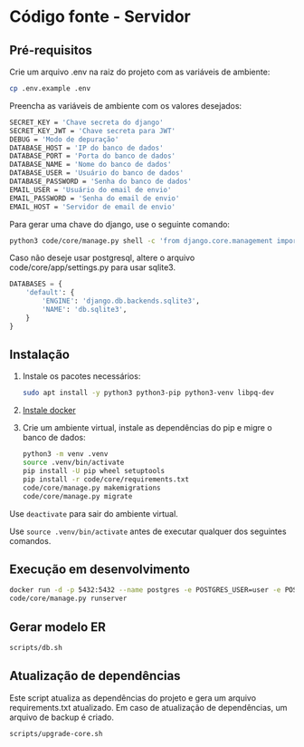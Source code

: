 # Código fonte - Servidor

## Pré-requisitos

Crie um arquivo .env na raiz do projeto com as variáveis de ambiente:

```bash
cp .env.example .env
```

Preencha as variáveis de ambiente com os valores desejados:

```bash
SECRET_KEY = 'Chave secreta do django'
SECRET_KEY_JWT = 'Chave secreta para JWT'
DEBUG = 'Modo de depuração'
DATABASE_HOST = 'IP do banco de dados'
DATABASE_PORT = 'Porta do banco de dados'
DATABASE_NAME = 'Nome do banco de dados'
DATABASE_USER = 'Usuário do banco de dados'
DATABASE_PASSWORD = 'Senha do banco de dados'
EMAIL_USER = 'Usuário do email de envio'
EMAIL_PASSWORD = 'Senha do email de envio'
EMAIL_HOST = 'Servidor de email de envio'
```

Para gerar uma chave do django, use o seguinte comando:

```bash
python3 code/core/manage.py shell -c 'from django.core.management import utils; print(utils.get_random_secret_key())'
```

Caso não deseje usar postgresql, altere o arquivo code/core/app/settings.py para usar sqlite3.

```python
DATABASES = {
    'default': {
        'ENGINE': 'django.db.backends.sqlite3',
        'NAME': 'db.sqlite3',
    }
}
```

## Instalação

1. Instale os pacotes necessários:

    ```bash
    sudo apt install -y python3 python3-pip python3-venv libpq-dev
    ```

2. [Instale docker](https://docs.docker.com/engine/install/)

3. Crie um ambiente virtual, instale as dependências do pip e migre o banco de dados:

    ```bash
    python3 -m venv .venv
    source .venv/bin/activate
    pip install -U pip wheel setuptools
    pip install -r code/core/requirements.txt
    code/core/manage.py makemigrations
    code/core/manage.py migrate
    ```

Use `deactivate` para sair do ambiente virtual.

Use `source .venv/bin/activate` antes de executar qualquer dos seguintes comandos.

## Execução em desenvolvimento

```bash
docker run -d -p 5432:5432 --name postgres -e POSTGRES_USER=user -e POSTGRES_PASSWORD=senha postgres
code/core/manage.py runserver
```

## Gerar modelo ER

```bash
scripts/db.sh
```

## Atualização de dependências

Este script atualiza as dependências do projeto e gera um arquivo requirements.txt atualizado.
Em caso de atualização de dependências, um arquivo de backup é criado.

```bash
scripts/upgrade-core.sh
```
